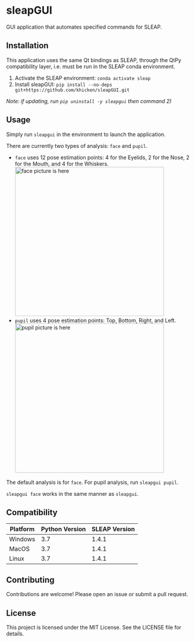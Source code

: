 # sleapGUI
GUI application that automates specified commands for SLEAP.

## Installation
This application uses the same Qt bindings as SLEAP, through the QtPy compatibility layer, i.e. must be run in the SLEAP conda environment.

1. Activate the SLEAP environment:
```conda activate sleap```
2. Install sleapGUI:
```pip install --no-deps git+https://github.com/khicken/sleapGUI.git```

_Note: if updating, run `pip uninstall -y sleapgui` then command 2)_

## Usage
Simply run `sleapgui` in the environment to launch the application.

There are currently two types of analysis: `face` and `pupil`.
- `face` uses 12 pose estimation points: 4 for the Eyelids, 2 for the Nose, 2 for the Mouth, and 4 for the Whiskers.  
  <img src="./assets/face_picture.png" alt="face picture is here" width="400"/>
- `pupil` uses 4 pose estimation points: Top, Bottom, Right, and Left.  
  <img src="./assets/pupil_image.png" alt="pupil picture is here" width="400"/>


  
The default analysis is for `face`. For pupil analysis, run ```sleapgui pupil```.

```sleapgui face``` works in the same manner as ```sleapgui```.

## Compatibility
| Platform | Python Version | SLEAP Version |
|----------|----------------|---------------|
| Windows  | 3.7 | 1.4.1 |
| MacOS  | 3.7 | 1.4.1 |
| Linux  | 3.7 | 1.4.1 |

## Contributing
Contributions are welcome! Please open an issue or submit a pull request.

## License
This project is licensed under the MIT License. See the LICENSE file for details.
